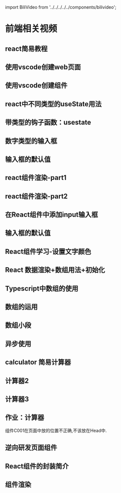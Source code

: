 import BiliVideo from '../../../../../components/bilivideo';

# 前端相关视频

## react简易教程

<BiliVideo id='BV1eB4y1P7CV' />

## 使用vscode创建web页面

<BiliVideo id='BV1zA41157c7' />

## 使用vscode创建组件

<BiliVideo id='BV1wK4y1m7Wa' />

## react中不同类型的useState用法

<BiliVideo id='BV11K411w7zM' />

## 带类型的钩子函数：usestate

<BiliVideo id='BV1Wb4y1X7T3' />

## 数字类型的输入框

<BiliVideo id='BV1W64y1S7Nb' />

## 输入框的默认值

<BiliVideo id='BV135411A782' />

## react组件渲染-part1

<BiliVideo id='BV1SZ4y1c7q4' />

## react组件渲染-part2

<BiliVideo id='BV1Eb4y1D7DF' />

## 在React组件中添加input输入框

<BiliVideo id='BV19v411j7RQ' />

## 输入框的默认值

<BiliVideo id='BV135411A782' />

## React组件学习-设置文字颜色

<BiliVideo id='BV1xh411D7zv' />

## React 数据渲染+数组用法+初始化

<BiliVideo id='BV1754y1b7ft' />

## Typescript中数组的使用

<BiliVideo id='BV1VV411H7ZD' />

## 数组的运用

<BiliVideo id='BV1Ki4y1A76E' />

## 数组小段

<BiliVideo id='BV1vp4y1t76D' />

## 异步使用

<BiliVideo id='BV19V411E7hm' />

## calculator 简易计算器

<BiliVideo id='BV1Eh411D79n' />

## 计算器2

<BiliVideo id='BV1c54y187mH' />

## 计算器3

<BiliVideo id='BV1n64y1m79K' />

## 作业：计算器

组件C001在页面中放的位置不正确,不该放在Head中.

<BiliVideo id='BV1n54y1b71w' />

## 逆向研发页面组件

<BiliVideo id='BV1Hp4y187J7' />

## React组件的封装简介

<BiliVideo id='BV1bh411D72j' />

## 组件渲染

<BiliVideo id='BV1S64y1v7b7' />
